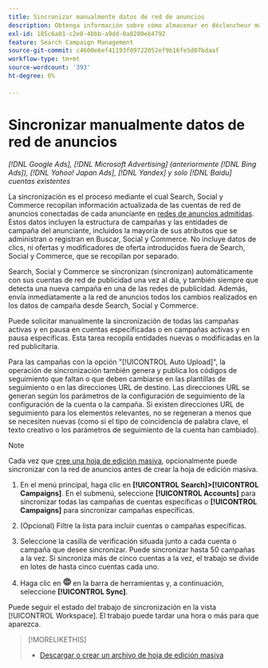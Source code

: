 ```yaml
---
title: Sincronizar manualmente datos de red de anuncios
description: Obtenga información sobre cómo almacenar en déclencheur manualmente la sincronización de la estructura de la campaña y las entidades de campaña para las redes de publicidad admitidas.
exl-id: 185c6a01-c2e8-4bbb-a9dd-0a8200eb4792
feature: Search Campaign Management
source-git-commit: c4600e6ef41193f09722052ef9b16fe5d07bdaaf
workflow-type: tm+mt
source-wordcount: '393'
ht-degree: 0%

---
```


# Sincronizar manualmente datos de red de anuncios

*[!DNL Google Ads], [!DNL Microsoft Advertising] (anteriormente [!DNL Bing Ads]), [!DNL Yahoo! Japan Ads], [!DNL Yandex] y solo [!DNL Baidu] cuentas existentes*

La sincronización es el proceso mediante el cual Search, Social y Commerce recopilan información actualizada de las cuentas de red de anuncios conectadas de cada anunciante en [redes de anuncios admitidas](/help/search-social-commerce/introduction/supported-inventory.md). Estos datos incluyen la estructura de campañas y las entidades de campaña del anunciante, incluidos la mayoría de sus atributos que se administran o registran en Buscar, Social y Commerce. No incluye datos de clics, ni ofertas y modificadores de oferta introducidos fuera de Search, Social y Commerce, que se recopilan por separado.

Search, Social y Commerce se sincronizan (sincronizan) automáticamente con sus cuentas de red de publicidad una vez al día, y también siempre que detecta una nueva campaña en una de las redes de publicidad. Además, envía inmediatamente a la red de anuncios todos los cambios realizados en los datos de campaña desde Search, Social y Commerce.

Puede solicitar manualmente la sincronización de todas las campañas activas y en pausa en cuentas especificadas o en campañas activas y en pausa específicas. Esta tarea recopila entidades nuevas o modificadas en la red publicitaria.

Para las campañas con la opción &quot;[!UICONTROL Auto Upload]&quot;, la operación de sincronización también genera y publica los códigos de seguimiento que faltan o que deben cambiarse en las plantillas de seguimiento o en las direcciones URL de destino. Las direcciones URL se generan según los parámetros de la configuración de seguimiento de la configuración de la cuenta o la campaña. Si existen direcciones URL de seguimiento para los elementos relevantes, no se regeneran a menos que se necesiten nuevas (como si el tipo de coincidencia de palabra clave, el texto creativo o los parámetros de seguimiento de la cuenta han cambiado).

>[!NOTE]
>
>Cada vez que [cree una hoja de edición masiva](/help/search-social-commerce/campaign-management/bulksheets/bulksheet-download.md), opcionalmente puede sincronizar con la red de anuncios antes de crear la hoja de edición masiva.

1. En el menú principal, haga clic en **[!UICONTROL Search]>[!UICONTROL Campaigns]**. En el submenú, seleccione **[!UICONTROL Accounts]** para sincronizar todas las campañas de cuentas específicas o **[!UICONTROL Campaigns]** para sincronizar campañas específicas.

1. (Opcional) Filtre la lista para incluir cuentas o campañas específicas.

1. Seleccione la casilla de verificación situada junto a cada cuenta o campaña que desee sincronizar. Puede sincronizar hasta 50 campañas a la vez. Si sincroniza más de cinco cuentas a la vez, el trabajo se divide en lotes de hasta cinco cuentas cada uno.

1. Haga clic en ![**Más**](/help/search-social-commerce/assets/more.png " Más") en la barra de herramientas y, a continuación, seleccione **[!UICONTROL Sync]**.

Puede seguir el estado del trabajo de sincronización en la vista [!UICONTROL Workspace]. El trabajo puede tardar
una hora o más para que aparezca.

>[!MORELIKETHIS]
>
>* [Descargar o crear un archivo de hoja de edición masiva](/help/search-social-commerce/campaign-management/bulksheets/bulksheet-download.md)

